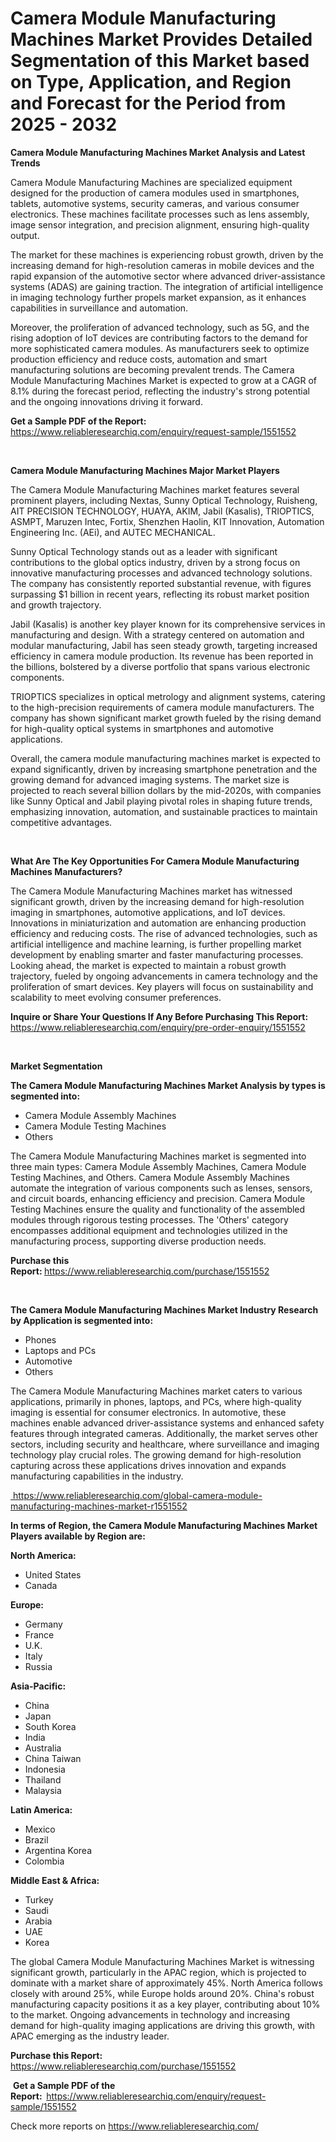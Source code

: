 <p><h1>Camera Module Manufacturing Machines Market Provides Detailed Segmentation of this Market based on Type, Application, and Region and Forecast for the Period from 2025 - 2032</h1></p><p><strong>Camera Module Manufacturing Machines Market Analysis and Latest Trends</strong></p>
<p><p>Camera Module Manufacturing Machines are specialized equipment designed for the production of camera modules used in smartphones, tablets, automotive systems, security cameras, and various consumer electronics. These machines facilitate processes such as lens assembly, image sensor integration, and precision alignment, ensuring high-quality output. </p><p>The market for these machines is experiencing robust growth, driven by the increasing demand for high-resolution cameras in mobile devices and the rapid expansion of the automotive sector where advanced driver-assistance systems (ADAS) are gaining traction. The integration of artificial intelligence in imaging technology further propels market expansion, as it enhances capabilities in surveillance and automation.</p><p>Moreover, the proliferation of advanced technology, such as 5G, and the rising adoption of IoT devices are contributing factors to the demand for more sophisticated camera modules. As manufacturers seek to optimize production efficiency and reduce costs, automation and smart manufacturing solutions are becoming prevalent trends. The Camera Module Manufacturing Machines Market is expected to grow at a CAGR of 8.1% during the forecast period, reflecting the industry's strong potential and the ongoing innovations driving it forward.</p></p>
<p><strong>Get a Sample PDF of the Report:&nbsp;</strong> <a href="https://www.reliableresearchiq.com/enquiry/request-sample/1551552?utm_campaign=3350&utm_medium=2&utm_source=Github&utm_content=ia&utm_term=11042025&utm_id=camera-module-manufacturing-machines">https://www.reliableresearchiq.com/enquiry/request-sample/1551552</a></p>
<p>&nbsp;</p>
<p><strong>Camera Module Manufacturing Machines Major Market Players</strong></p>
<p><p>The Camera Module Manufacturing Machines market features several prominent players, including Nextas, Sunny Optical Technology, Ruisheng, AIT PRECISION TECHNOLOGY, HUAYA, AKIM, Jabil (Kasalis), TRIOPTICS, ASMPT, Maruzen Intec, Fortix, Shenzhen Haolin, KIT Innovation, Automation Engineering Inc. (AEi), and AUTEC MECHANICAL. </p><p>Sunny Optical Technology stands out as a leader with significant contributions to the global optics industry, driven by a strong focus on innovative manufacturing processes and advanced technology solutions. The company has consistently reported substantial revenue, with figures surpassing $1 billion in recent years, reflecting its robust market position and growth trajectory.</p><p>Jabil (Kasalis) is another key player known for its comprehensive services in manufacturing and design. With a strategy centered on automation and modular manufacturing, Jabil has seen steady growth, targeting increased efficiency in camera module production. Its revenue has been reported in the billions, bolstered by a diverse portfolio that spans various electronic components.</p><p>TRIOPTICS specializes in optical metrology and alignment systems, catering to the high-precision requirements of camera module manufacturers. The company has shown significant market growth fueled by the rising demand for high-quality optical systems in smartphones and automotive applications.</p><p>Overall, the camera module manufacturing machines market is expected to expand significantly, driven by increasing smartphone penetration and the growing demand for advanced imaging systems. The market size is projected to reach several billion dollars by the mid-2020s, with companies like Sunny Optical and Jabil playing pivotal roles in shaping future trends, emphasizing innovation, automation, and sustainable practices to maintain competitive advantages.</p></p>
<p>&nbsp;</p>
<p><strong>What Are The Key Opportunities For Camera Module Manufacturing Machines Manufacturers?</strong></p>
<p><p>The Camera Module Manufacturing Machines market has witnessed significant growth, driven by the increasing demand for high-resolution imaging in smartphones, automotive applications, and IoT devices. Innovations in miniaturization and automation are enhancing production efficiency and reducing costs. The rise of advanced technologies, such as artificial intelligence and machine learning, is further propelling market development by enabling smarter and faster manufacturing processes. Looking ahead, the market is expected to maintain a robust growth trajectory, fueled by ongoing advancements in camera technology and the proliferation of smart devices. Key players will focus on sustainability and scalability to meet evolving consumer preferences.</p></p>
<p><strong>Inquire or Share Your Questions If Any Before Purchasing This Report:</strong> <a href="https://www.reliableresearchiq.com/enquiry/pre-order-enquiry/1551552?utm_campaign=3350&utm_medium=2&utm_source=Github&utm_content=ia&utm_term=11042025&utm_id=camera-module-manufacturing-machines">https://www.reliableresearchiq.com/enquiry/pre-order-enquiry/1551552</a></p>
<p>&nbsp;</p>
<p><strong>Market Segmentation</strong></p>
<p><strong>The Camera Module Manufacturing Machines Market Analysis by types is segmented into:</strong></p>
<p><ul><li>Camera Module Assembly Machines</li><li>Camera Module Testing Machines</li><li>Others</li></ul></p>
<p><p>The Camera Module Manufacturing Machines market is segmented into three main types: Camera Module Assembly Machines, Camera Module Testing Machines, and Others. Camera Module Assembly Machines automate the integration of various components such as lenses, sensors, and circuit boards, enhancing efficiency and precision. Camera Module Testing Machines ensure the quality and functionality of the assembled modules through rigorous testing processes. The 'Others' category encompasses additional equipment and technologies utilized in the manufacturing process, supporting diverse production needs.</p></p>
<p><strong>Purchase this Report:&nbsp;</strong><a href="https://www.reliableresearchiq.com/purchase/1551552?utm_campaign=3350&utm_medium=2&utm_source=Github&utm_content=ia&utm_term=11042025&utm_id=camera-module-manufacturing-machines">https://www.reliableresearchiq.com/purchase/1551552</a></p>
<p>&nbsp;</p>
<p><strong>The Camera Module Manufacturing Machines Market Industry Research by Application is segmented into:</strong></p>
<p><ul><li>Phones</li><li>Laptops and PCs</li><li>Automotive</li><li>Others</li></ul></p>
<p><p>The Camera Module Manufacturing Machines market caters to various applications, primarily in phones, laptops, and PCs, where high-quality imaging is essential for consumer electronics. In automotive, these machines enable advanced driver-assistance systems and enhanced safety features through integrated cameras. Additionally, the market serves other sectors, including security and healthcare, where surveillance and imaging technology play crucial roles. The growing demand for high-resolution capturing across these applications drives innovation and expands manufacturing capabilities in the industry.</p></p>
<p><a href="https://www.reliableresearchiq.com/global-camera-module-manufacturing-machines-market-r1551552?utm_campaign=3350&utm_medium=2&utm_source=Github&utm_content=ia&utm_term=11042025&utm_id=camera-module-manufacturing-machines">&nbsp;https://www.reliableresearchiq.com/global-camera-module-manufacturing-machines-market-r1551552</a></p>
<p><strong>In terms of Region, the Camera Module Manufacturing Machines Market Players available by Region are:</strong></p>
<p>
    <p> <strong> North America: </strong>
        <ul>
            <li>United States</li>
            <li>Canada</li>
        </ul>
        </p> 
    <p> <strong> Europe: </strong>
        <ul>
            <li>Germany</li>
            <li>France</li>
            <li>U.K.</li>
            <li>Italy</li>
            <li>Russia</li>
        </ul>
        </p> 
    <p> <strong> Asia-Pacific: </strong>
        <ul>
            <li>China</li>
            <li>Japan</li>
            <li>South Korea</li>
            <li>India</li>
            <li>Australia</li>
            <li>China Taiwan</li>
            <li>Indonesia</li>
            <li>Thailand</li>
            <li>Malaysia</li>
        </ul>
        </p> 
    <p> <strong> Latin America: </strong>
        <ul>
            <li>Mexico</li>
            <li>Brazil</li>
            <li>Argentina Korea</li>
            <li>Colombia</li>
        </ul>
        </p> 
    <p> <strong> Middle East & Africa: </strong>
        <ul>
            <li>Turkey</li>
            <li>Saudi</li>
            <li>Arabia</li>
            <li>UAE</li>
            <li>Korea</li>
        </ul>
    </p>
    </p>
<p><p>The global Camera Module Manufacturing Machines Market is witnessing significant growth, particularly in the APAC region, which is projected to dominate with a market share of approximately 45%. North America follows closely with around 25%, while Europe holds around 20%. China's robust manufacturing capacity positions it as a key player, contributing about 10% to the market. Ongoing advancements in technology and increasing demand for high-quality imaging applications are driving this growth, with APAC emerging as the industry leader.</p></p>
<p><strong>Purchase this Report: </strong><a href="https://www.reliableresearchiq.com/purchase/1551552?utm_campaign=3350&utm_medium=2&utm_source=Github&utm_content=ia&utm_term=11042025&utm_id=camera-module-manufacturing-machines">https://www.reliableresearchiq.com/purchase/1551552</a></p>
<p>&nbsp;<strong>Get a Sample PDF of the Report:&nbsp;&nbsp;</strong><a href="https://www.reliableresearchiq.com/enquiry/request-sample/1551552?utm_campaign=3350&utm_medium=2&utm_source=Github&utm_content=ia&utm_term=11042025&utm_id=camera-module-manufacturing-machines">https://www.reliableresearchiq.com/enquiry/request-sample/1551552</a></p>
<p><strong></strong></p>
<p>Check more reports on <a href="https://www.reliableresearchiq.com/?utm_campaign=3350&utm_medium=2&utm_source=Github&utm_content=ia&utm_term=11042025&utm_id=camera-module-manufacturing-machines">https://www.reliableresearchiq.com/</a></p>